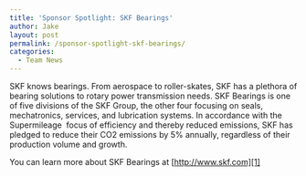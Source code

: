 ```yaml
---
title: 'Sponsor Spotlight: SKF Bearings'
author: Jake
layout: post
permalink: /sponsor-spotlight-skf-bearings/
categories:
  - Team News
---
```

SKF knows bearings. From aerospace to roller-skates, SKF has a plethora of bearing solutions to rotary power transmission needs. SKF Bearings is one of five divisions of the SKF Group, the other four focusing on seals, mechatronics, services, and lubrication systems. In accordance with the Supermileage  focus of efficiency and thereby reduced emissions, SKF has pledged to reduce their CO2 emissions by 5% annually, regardless of their production volume and growth.

You can learn more about SKF Bearings at [http://www.skf.com][1]

 [1]: http://www.skf.com/portal/skf/home